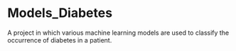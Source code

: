 # Models_Diabetes
A project in which various machine learning models are used to classify the occurrence of diabetes in a patient.
